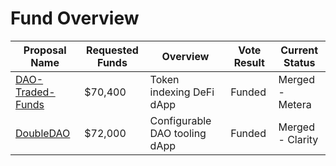 # Fund Overview

| Proposal Name    | Requested Funds | Overview | Vote Result | Current Status   | 
| ---------------- | --------- | --------------- | ----------- | ---------------- | 
| [DAO-Traded-Funds](https://cardano.ideascale.com/c/idea/381055) | $70,400 | Token indexing DeFi dApp        | Funded      | Merged - Metera  | 
| [DoubleDAO](https://cardano.ideascale.com/c/idea/384243)        | $72,000 | Configurable DAO tooling dApp       | Funded      | Merged - Clarity |  
